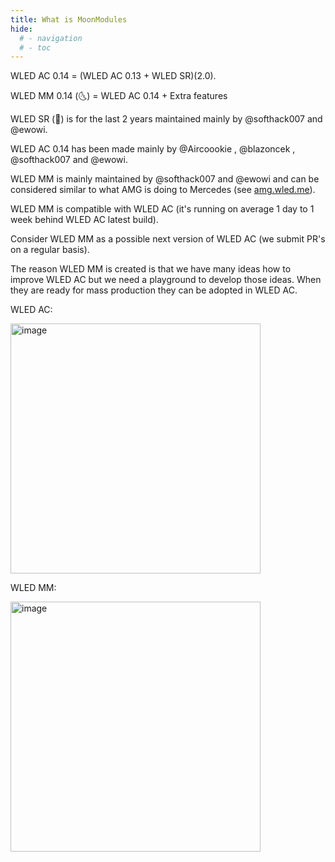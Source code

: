 ```yaml
---
title: What is MoonModules
hide:
  # - navigation
  # - toc
---
```


WLED AC 0.14 = (WLED AC 0.13 + WLED SR)(2.0). 

WLED MM 0.14 (🌜) = WLED AC 0.14 + Extra features

WLED SR (🎸) is for the last 2 years maintained mainly by @softhack007 and @ewowi. 

WLED AC 0.14 has been made mainly by @Aircoookie , @blazoncek , @softhack007 and @ewowi. 

WLED MM is mainly maintained by @softhack007 and @ewowi and can be considered similar to what AMG is doing to Mercedes (see [amg.wled.me](http://amg.wled.me/)).

WLED MM is compatible with WLED AC (it's running on average 1 day to 1 week behind WLED AC latest build). 

Consider WLED MM as a possible next version of WLED AC (we submit PR's on a regular basis). 

The reason WLED MM is created is that we have many ideas how to improve WLED AC but we need a playground to develop those ideas. When they are ready for mass production they can be adopted in WLED AC. 

WLED AC:

<img width="400" alt="image" src="https://user-images.githubusercontent.com/91013628/214047603-f5fa4f97-77ae-4519-9558-3a6cbf9eb583.png">

WLED MM:

<img width="400" alt="image" src="https://user-images.githubusercontent.com/91013628/214047693-d9eb1e96-e006-46d8-96b6-4be18b9c03e4.png">

